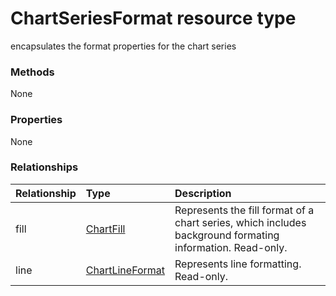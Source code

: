 # ChartSeriesFormat resource type

encapsulates the format properties for the chart series


### Methods
None

### Properties
None

### Relationships
| Relationship | Type	|Description|
|:---------------|:--------|:----------|
|fill|[ChartFill](chartfill.md)|Represents the fill format of a chart series, which includes background formating information. Read-only.|
|line|[ChartLineFormat](chartlineformat.md)|Represents line formatting. Read-only.|

<!-- uuid: 8fcb5dbc-d5aa-4681-8e31-b001d5168d79
2015-10-25 14:57:30 UTC -->
<!-- {
  "type": "#page.annotation",
  "description": "ChartSeriesFormat resource",
  "keywords": "",
  "section": "documentation",
  "tocPath": ""
}-->